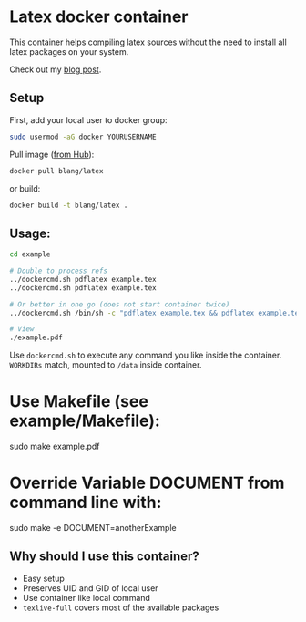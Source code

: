 Latex docker container
=====

This container helps compiling latex sources without the need to install all latex packages on your system.

Check out my [blog post](https://www.blang.io/posts/2015-04_docker-tooling-latex/).

Setup
-----
First, add your local user to docker group:
```bash
sudo usermod -aG docker YOURUSERNAME
```

Pull image ([from Hub](https://registry.hub.docker.com/u/blang/latex)):
```bash
docker pull blang/latex
```
or build:
```bash
docker build -t blang/latex .

```

Usage:
-----

```bash
cd example

# Double to process refs
../dockercmd.sh pdflatex example.tex
../dockercmd.sh pdflatex example.tex

# Or better in one go (does not start container twice)
../dockercmd.sh /bin/sh -c "pdflatex example.tex && pdflatex example.tex"

# View
./example.pdf
```
Use `dockercmd.sh` to execute any command you like inside the container. `WORKDIRs` match, mounted to `/data` inside container.

# Use Makefile (see example/Makefile):
sudo make example.pdf

# Override Variable DOCUMENT from command line with:
sudo make -e DOCUMENT=anotherExample

Why should I use this container?
-----

- Easy setup
- Preserves UID and GID of local user
- Use container like local command
- `texlive-full` covers most of the available packages

